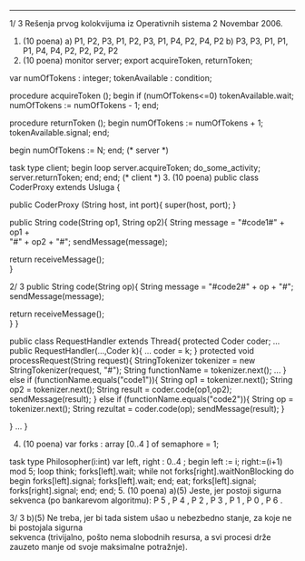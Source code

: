 --------------------------------------------------------------------------------


1/  3 
Rešenja prvog kolokvijuma iz Operativnih sistema 2 
Novembar 2006. 
1. (10 poena) 
a) P1, P2, P3, P1, P2, P3, P1, P4, P2, P4, P2 
b) P3, P3, P1, P1, P1, P4, P4, P2, P2, P2, P2 
2. (10 poena) 
monitor server; 
export acquireToken, returnToken; 
 
var numOfTokens : integer; 
    tokenAvailable : condition; 
 
procedure acquireToken (); 
begin 
  if (numOfTokens<=0) tokenAvailable.wait; 
  numOfTokens := numOfTokens - 1; 
end; 
 
procedure returnToken (); 
begin 
  numOfTokens := numOfTokens + 1; 
  tokenAvailable.signal; 
end; 
 
begin 
  numOfTokens := N; 
end; (* server *) 
 
 
task type client; 
begin 
  loop 
    server.acquireToken; 
    do_some_activity; 
    server.returnToken; 
  end; 
end; (* client *) 
3. (10 poena) 
public class CoderProxy extends Usluga { 
 
 public CoderProxy (String host, int port){ 
  super(host, port); 
 } 
  
 public String code(String op1, String op2){ 
  String message = "#code1#" + op1 +  
"#" + op2 + "#"; 
  sendMessage(message); 
   
  return receiveMessage();   
 } 
 

2/  3 
 public String code(String op){ 
  String message = "#code2#" + op + "#"; 
  sendMessage(message); 
   
  return receiveMessage();   
 } 
} 
 
public class RequestHandler extends Thread{ 
protected Coder coder; 
... 
public RequestHandler(...,Coder k){ 
 ... 
coder = k; 
} 
protected void processRequest(String request){ 
 StringTokenizer tokenizer = new StringTokenizer(request, "#"); 
 String functionName = tokenizer.next(); 
 ... 
  } else if (functionName.equals("code1")){ 
   String op1 = tokenizer.next(); 
   String op2 = tokenizer.next(); 
   String result = coder.code(op1,op2); 
   sendMessage(result); 
  } else if (functionName.equals("code2")){ 
   String op = tokenizer.next(); 
   String rezultat = coder.code(op); 
   sendMessage(result); 
  } 
 
 } 
 ... 
}
 
4. (10 poena) 
var forks : array [0..4  ] of semaphore = 1; 
 
task type Philosopher(i:int) 
var left, right : 0..4  ; 
begin 
  left := i; right:=(i+1) mod 5; 
  loop 
    think; 
    forks[left].wait; 
    while not forks[right].waitNonBlocking do 
      begin 
        forks[left].signal; 
        forks[left].wait; 
      end; 
    eat; 
    forks[left].signal; 
    forks[right].signal; 
  end; 
end; 
5. (10 poena) 
a)(5) Jeste, jer postoji sigurna sekvenca (po bankarevom algoritmu): P
5
, P
4
, P
2
, P
3
, P
1
, P
0
, P
6
. 

3/  3 
b)(5) Ne  treba,  jer  bi  tada  sistem  ušao  u  nebezbedno  stanje,  za  koje  ne  bi  postojala  sigurna  
sekvenca (trivijalno, pošto nema slobodnih resursa, a svi procesi drže zauzeto manje od svoje 
maksimalne potražnje). 